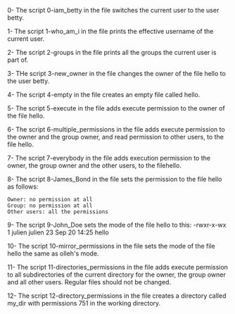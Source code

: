 0- The script 0-iam_betty in the file switches the current user to the user betty.

1- The script 1-who_am_i in the file prints the effective username of the current user.

2- The script 2-groups in the file prints all the groups the current user is part of.

3- THe script 3-new_owner in the file changes the owner of the file hello to the user betty.

4- The script 4-empty in the file creates an empty file called hello.

5- The script 5-execute in the file adds execute permission to the owner of the file hello.

6- The script 6-multiple_permissions in the file adds execute permission to the owner and the group owner, and read permission to other users, to the file hello.

7- The script 7-everybody in the file adds execution permission to the owner, the group owner and the other users, to the filehello.

8- The script 8-James_Bond in the file sets the permission to the file hello as follows:

	Owner: no permission at all
	Group: no permission at all
	Other users: all the permissions

9- The script 9-John_Doe sets the mode of the file hello to this:
	-rwxr-x-wx 1 julien julien 23 Sep 20 14:25 hello

10- The script 10-mirror_permissions in the file sets the mode of the file hello the same as olleh's mode.

11- The script 11-directories_permissions in the file adds execute permission to all subdirectories of the current directory for the owner, the group owner and all other users. Regular files should not be changed.

12- The script 12-directory_permissions in the file creates a directory called my_dir with permissions 751 in the working directory.
